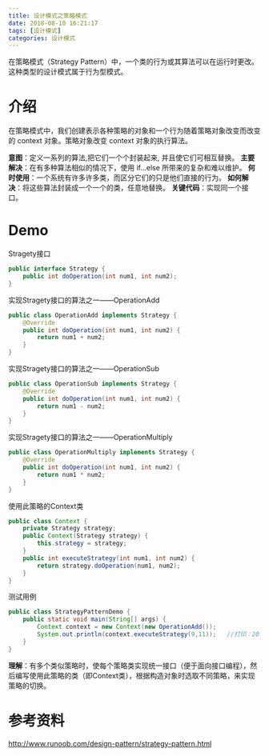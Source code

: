 ```yaml
---
title: 设计模式之策略模式
date: 2018-08-10 16:21:17
tags: [设计模式]
categories: 设计模式
---
```

在策略模式（Strategy Pattern）中，一个类的行为或其算法可以在运行时更改。这种类型的设计模式属于行为型模式。
<!--more-->

# 介绍
在策略模式中，我们创建表示各种策略的对象和一个行为随着策略对象改变而改变的 context 对象。策略对象改变 context 对象的执行算法。

**意图**：定义一系列的算法,把它们一个个封装起来, 并且使它们可相互替换。
**主要解决**：在有多种算法相似的情况下，使用 if...else 所带来的复杂和难以维护。
**何时使用**：一个系统有许多许多类，而区分它们的只是他们直接的行为。
**如何解决**：将这些算法封装成一个一个的类，任意地替换。
**关键代码**：实现同一个接口。

# Demo
Stragety接口
```java
public interface Strategy {
    public int doOperation(int num1, int num2);
}
```

实现Stragety接口的算法之一——OperationAdd
```java
public class OperationAdd implements Strategy {
    @Override
    public int doOperation(int num1, int num2) {
        return num1 + num2;
    }
}
```

实现Stragety接口的算法之一——OperationSub
```java
public class OperationSub implements Strategy {
    @Override
    public int doOperation(int num1, int num2) {
        return num1 - num2;
    }
}
```

实现Stragety接口的算法之一——OperationMultiply
```java
public class OperationMultiply implements Strategy {
    @Override
    public int doOperation(int num1, int num2) {
        return num1 * num2;
    }
}
```

使用此策略的Context类
```java
public class Context {
    private Strategy strategy;
    public Context(Strategy strategy) {
        this.strategy = strategy;
    }
    public int executeStrategy(int num1, int num2) {
        return strategy.doOperation(num1, num2);
    }
}
```

测试用例
```java
public class StrategyPatternDemo {
    public static void main(String[] args) {
        Context context = new Context(new OperationAdd());
        System.out.println(context.executeStrategy(9,11));   //打印：20
    }
}
```

**理解**：有多个类似策略时，使每个策略类实现统一接口（便于面向接口编程），然后编写使用此策略的类（即Context类），根据构造对象时选取不同策略，来实现策略的切换。

# 参考资料
http://www.runoob.com/design-pattern/strategy-pattern.html
